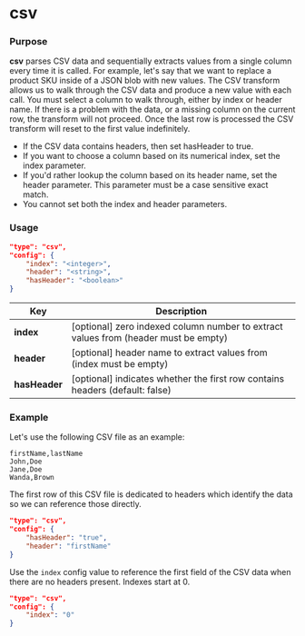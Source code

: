 # csv

### Purpose

**csv** parses CSV data and sequentially extracts values from a single column every time it is called. For example, let's say that we want to replace a product SKU inside of a JSON blob with new values. The CSV transform allows us to walk through the CSV data and produce a new value with each call. You must select a column to walk through, either by index or header name. If there is a problem with the data, or a missing column on the current row, the transform will not proceed. Once the last row is processed the CSV transform will reset to the first value indefinitely.

- If the CSV data contains headers, then set hasHeader to true.
- If you want to choose a column based on its numerical index, set the index parameter.
- If you'd rather lookup the column based on its header name, set the header parameter. This parameter must be a case sensitive exact match.
- You cannot set both the index and header parameters.

### Usage

```json
"type": "csv",
"config": {
    "index": "<integer>",
    "header": "<string>",
    "hasHeader": "<boolean>"
}
```

| Key           | Description                                                                         |
| ------------- | ----------------------------------------------------------------------------------- |
| **index**     | [optional] zero indexed column number to extract values from (header must be empty) |
| **header**    | [optional] header name to extract values from (index must be empty)                 |
| **hasHeader** | [optional] indicates whether the first row contains headers (default: false)        |

### Example

Let's use the following CSV file as an example:

```csv
firstName,lastName
John,Doe
Jane,Doe
Wanda,Brown
```

The first row of this CSV file is dedicated to headers which identify the data so we can reference those directly.

```json
"type": "csv",
"config": {
    "hasHeader": "true",
    "header": "firstName"
}
```

Use the `index` config value to reference the first field of the CSV data when there are no headers present. Indexes start at 0.

```json
"type": "csv",
"config": {
    "index": "0"
}
```
